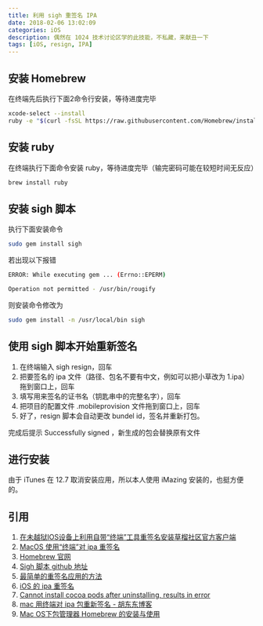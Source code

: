```yaml
---
title: 利用 sigh 重签名 IPA
date: 2018-02-06 13:02:09
categories: iOS
description: 偶然在 1024 技术讨论区学的此技能，不私藏，来献丑一下
tags: [iOS, resign, IPA]
---
```


## 安装 Homebrew

在终端先后执行下面2命令行安装，等待进度完毕

``` bash
xcode-select --install 
ruby -e "$(curl -fsSL https://raw.githubusercontent.com/Homebrew/install/master/install)"
```

## 安装 ruby

在终端执行下面命令安装 ruby，等待进度完毕（输完密码可能在较短时间无反应）

``` bash
brew install ruby 
```

## 安装 sigh 脚本

执行下面安装命令

``` bash
sudo gem install sigh 
```

若出现以下报错

``` bash
ERROR: While executing gem ... (Errno::EPERM) 

Operation not permitted - /usr/bin/rougify 
```

则安装命令修改为

``` bash
sudo gem install -n /usr/local/bin sigh 
```

## 使用 sigh 脚本开始重新签名

1. 在终端输入 sigh resign，回车
2. 把要签名的 ipa 文件（路径、包名不要有中文，例如可以把小草改为 1.ipa）拖到窗口上，回车
3. 填写用来签名的证书名（钥匙串中的完整名字），回车
4. 把项目的配置文件 .mobileprovision 文件拖到窗口上，回车
5. 好了，resign 脚本会自动更改 bundel id，签名并重新打包。

完成后提示 Successfully signed ，新生成的包会替换原有文件

## 进行安装

由于 iTunes 在 12.7 取消安装应用，所以本人使用 iMazing 安装的，也挺方便的。

## 引用

1. [在未越狱IOS设备上利用自带“终端”工具重签名安装草榴社区官方客户端](http://t66y.com/htm_data/7/1709/2619980.html)
2. [MacOS 使用“终端”对 ipa 重签名](http://www.zhangbingliang.com/3788.html)
3. [Homebrew 官网](http://brew.sh/index_zh-cn.html)
4. [Sigh 脚本 github 地址](https://github.com/fastlane/fastlane/tree/master/sigh#resign)
5. [最简单的重签名应用的方法](http://iosre.com/t/topic/2966)
6. [iOS 的 ipa 重签名](http://www.jianshu.com/p/3f57d51f770a)
7. [Cannot install cocoa pods after uninstalling, results in error](http://stackoverflow.com/questions/30812777/cannot-install-cocoa-pods-after-uninstalling-results-in-error/30851030#30851030)
8. [mac 用终端对 ipa 包重新签名 - 胡东东博客](http://www.hudongdong.com/skill/363.html)
9. [Mac OS下包管理器 Homebrew 的安装与使用](http://www.jianshu.com/p/d229ac7fe77d)
